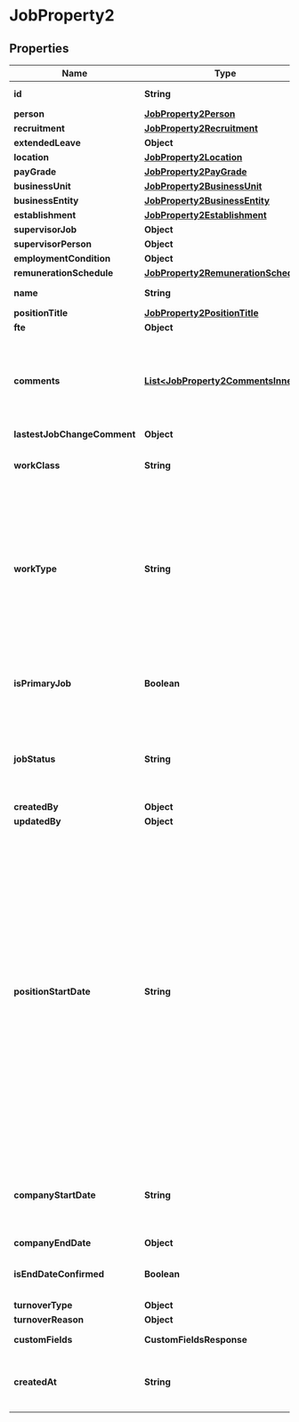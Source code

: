 

# JobProperty2


## Properties

| Name | Type | Description | Notes |
|------------ | ------------- | ------------- | -------------|
|**id** | **String** | The identifier string for the [Job](https://developers.intellihr.io/docs/v1/). |  [optional] |
|**person** | [**JobProperty2Person**](JobProperty2Person.md) |  |  [optional] |
|**recruitment** | [**JobProperty2Recruitment**](JobProperty2Recruitment.md) |  |  [optional] |
|**extendedLeave** | **Object** |  |  [optional] |
|**location** | [**JobProperty2Location**](JobProperty2Location.md) |  |  [optional] |
|**payGrade** | [**JobProperty2PayGrade**](JobProperty2PayGrade.md) |  |  [optional] |
|**businessUnit** | [**JobProperty2BusinessUnit**](JobProperty2BusinessUnit.md) |  |  [optional] |
|**businessEntity** | [**JobProperty2BusinessEntity**](JobProperty2BusinessEntity.md) |  |  [optional] |
|**establishment** | [**JobProperty2Establishment**](JobProperty2Establishment.md) |  |  [optional] |
|**supervisorJob** | **Object** |  |  [optional] |
|**supervisorPerson** | **Object** |  |  [optional] |
|**employmentCondition** | **Object** |  |  [optional] |
|**remunerationSchedule** | [**JobProperty2RemunerationSchedule**](JobProperty2RemunerationSchedule.md) |  |  [optional] |
|**name** | **String** | The name of this [Job](https://developers.intellihr.io/docs/v1/). |  [optional] |
|**positionTitle** | [**JobProperty2PositionTitle**](JobProperty2PositionTitle.md) |  |  [optional] |
|**fte** | **Object** |  |  [optional] |
|**comments** | [**List&lt;JobProperty2CommentsInner&gt;**](JobProperty2CommentsInner.md) | An array of comment objects that annotate the reason for [Job](https://developers.intellihr.io/docs/v1/) changes. Will be an empty array when there has been no updates to the Job. |  [optional] |
|**lastestJobChangeComment** | **Object** |  |  [optional] |
|**workClass** | **String** | The [Work Class](https://developers.intellihr.io/docs/v1/) of this [Job](https://developers.intellihr.io/docs/v1/). This is extra details about the [Work Type](https://developers.intellihr.io/docs/v1/). |  [optional] |
|**workType** | **String** | This is the [Work Classification](https://developers.intellihr.io/docs/v1/) for this [Job](https://developers.intellihr.io/docs/v1/), it is used to differentiate between full-time and part time employees vs unpaid volunteers. Enum: &#x60;Permanent&#x60;, &#x60;Fixed Contract&#x60;, &#x60;Unpaid&#x60;, &#x60;Temporary/Casual&#x60;, &#x60;Independent Contract&#x60;. |  [optional] |
|**isPrimaryJob** | **Boolean** | Whether this job is the primary job on the [Person](https://developers.intellihr.io/docs/v1/). Only one job on a [Person](https://developers.intellihr.io/docs/v1/) can be primary at a time. |  [optional] |
|**jobStatus** | **String** | The current status of this job within this organisation. Enum: &#x60;Past Job&#x60;, &#x60;Future Job&#x60;, &#x60;Ending Job&#x60;, &#x60;Current Job&#x60;. |  [optional] |
|**createdBy** | **Object** |  |  [optional] |
|**updatedBy** | **Object** |  |  [optional] |
|**positionStartDate** | **String** | The start date of the current position the person is in. The gap between the &#x60;companyStartDate&#x60; and &#x60;positionStartDate&#x60; will be filled with \&quot;Previous position title\&quot; historical records, to correctly depict the person as having no information recorded for old job positions. This date will follow the format defined by [RFC3339](https://tools.ietf.org/html/rfc3339#section-5.6).   YYYY-MM-DD date formatting is also supported, although by using this format the date will be stored as the start of day in UTC time, not the requesting tenants timezone. |  [optional] |
|**companyStartDate** | **String** | The date this [Job](https://developers.intellihr.io/docs/v1/) started or will start within the organisation. This date will follow the format defined by [RFC3339](https://tools.ietf.org/html/rfc3339#section-5.6). |  [optional] |
|**companyEndDate** | **Object** |  |  [optional] |
|**isEndDateConfirmed** | **Boolean** | Whether the end date has been finalised within the intelliHR application. |  [optional] |
|**turnoverType** | **Object** |  |  [optional] |
|**turnoverReason** | **Object** |  |  [optional] |
|**customFields** | **CustomFieldsResponse** | The custom field values for this Job |  [optional] |
|**createdAt** | **String** | When this record was created. This date will follow the format defined by [RFC3339](https://tools.ietf.org/html/rfc3339#section-5.6). |  [optional] |



